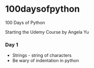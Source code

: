 # 100daysofpython
100 Days of Python 

Starting the Udemy Course by Angela Yu

### Day 1
* Strings - string of characters
* Be wary of indentation in python
